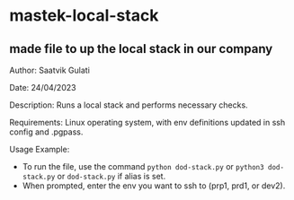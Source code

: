 # mastek-local-stack
## made file to up the local stack in our company

Author: Saatvik Gulati

Date: 24/04/2023

Description: Runs a local stack and performs necessary checks.

Requirements: Linux operating system, with env definitions updated in ssh config and .pgpass.

Usage Example:
  * To run the file, use the command `python dod-stack.py` or `python3 dod-stack.py` or `dod-stack.py` if alias is set.
  * When prompted, enter the env you want to ssh to (prp1, prd1, or dev2).



